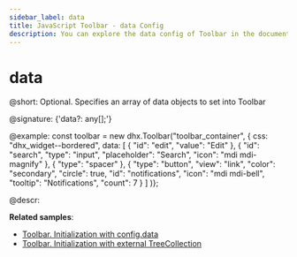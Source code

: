 ```yaml
---
sidebar_label: data
title: JavaScript Toolbar - data Config 
description: You can explore the data config of Toolbar in the documentation of the DHTMLX JavaScript UI library. Browse developer guides and API reference, try out code examples and live demos, and download a free 30-day evaluation version of DHTMLX Suite.
---
```


# data

@short: Optional. Specifies an array of data objects to set into Toolbar

@signature: {'data?: any[];'}

@example:
const toolbar = new dhx.Toolbar("toolbar_container", {
    css: "dhx_widget--bordered",
    data: [ 
        {
            "id": "edit",
            "value": "Edit"
        },
        {
            "id": "search",
            "type": "input",
            "placeholder": "Search",
            "icon": "mdi mdi-magnify"
        },
        {
            "type": "spacer"
        },
        {
            "type": "button",
            "view": "link",
            "color": "secondary",
            "circle": true,
            "id": "notifications",
            "icon": "mdi mdi-bell",
            "tooltip": "Notifications",
            "count": 7
        }
    ]
)};

@descr:

**Related samples**:
- [Toolbar. Initialization with config.data ](https://snippet.dhtmlx.com/nie9tuks)
- [Toolbar. Initialization with external TreeCollection](https://snippet.dhtmlx.com/b0fmkwg5)

[comment]: # (@related: toolbar/load_data.md)

